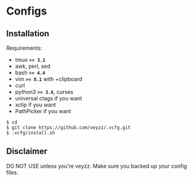 Configs
=====

Installation
------------
Requirements:

  - tmux **`>= 3.1`**
  - awk, perl, sed
  - bash **`>= 4.4`**
  - vim **`>= 8.1`** with +clipboard
  - curl
  - python3 **`>= 3.6`**, curses
  - universal ctags if you want
  - xclip if you want
  - PathPicker if you want

```
$ cd
$ git clone https://github.com/veyzz/.vcfg.git
$ .vcfg/install.sh
```

Disclaimer
------------
DO NOT USE unless you're veyzz.
Make sure you backed up your config files.
